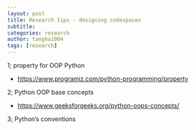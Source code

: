 ```yaml
---
layout: post
title: Research tips - designing codespaces
subtitle:
categories: research
author: tangha1004
tags: [research]
---
```


1; property for OOP Python

- https://www.programiz.com/python-programming/property

2; Python OOP base concepts

- https://www.geeksforgeeks.org/python-oops-concepts/

3; Python’s conventions